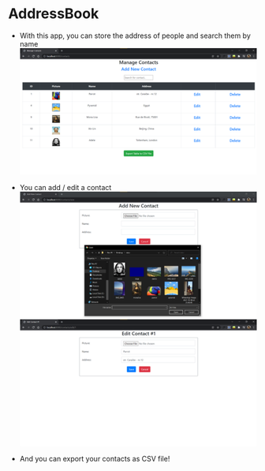 # AddressBook

* With this app, you can store the address of people and search them by name
 ![alt text](https://github.com/teomdn01/AddressBook/blob/master/readme-images/contacts.png?raw=true)

* You can add / edit a contact
![alt text](https://github.com/teomdn01/AddressBook/blob/master/readme-images/add.png?raw=true) ![alt text](https://github.com/teomdn01/AddressBook/blob/master/readme-images/edit.png?raw=true)
* And you can export your contacts as CSV file!

